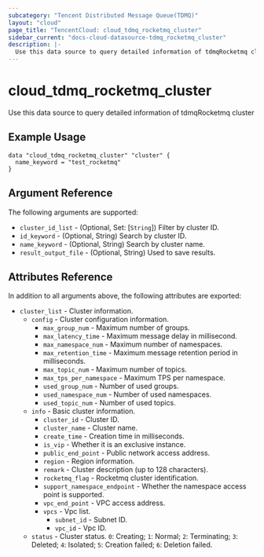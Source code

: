 ```yaml
---
subcategory: "Tencent Distributed Message Queue(TDMQ)"
layout: "cloud"
page_title: "TencentCloud: cloud_tdmq_rocketmq_cluster"
sidebar_current: "docs-cloud-datasource-tdmq_rocketmq_cluster"
description: |-
  Use this data source to query detailed information of tdmqRocketmq cluster
---
```


# cloud_tdmq_rocketmq_cluster

Use this data source to query detailed information of tdmqRocketmq cluster

## Example Usage

```hcl
data "cloud_tdmq_rocketmq_cluster" "cluster" {
  name_keyword = "test_rocketmq"
}
```

## Argument Reference

The following arguments are supported:

* `cluster_id_list` - (Optional, Set: [`String`]) Filter by cluster ID.
* `id_keyword` - (Optional, String) Search by cluster ID.
* `name_keyword` - (Optional, String) Search by cluster name.
* `result_output_file` - (Optional, String) Used to save results.

## Attributes Reference

In addition to all arguments above, the following attributes are exported:

* `cluster_list` - Cluster information.
  * `config` - Cluster configuration information.
    * `max_group_num` - Maximum number of groups.
    * `max_latency_time` - Maximum message delay in millisecond.
    * `max_namespace_num` - Maximum number of namespaces.
    * `max_retention_time` - Maximum message retention period in milliseconds.
    * `max_topic_num` - Maximum number of topics.
    * `max_tps_per_namespace` - Maximum TPS per namespace.
    * `used_group_num` - Number of used groups.
    * `used_namespace_num` - Number of used namespaces.
    * `used_topic_num` - Number of used topics.
  * `info` - Basic cluster information.
    * `cluster_id` - Cluster ID.
    * `cluster_name` - Cluster name.
    * `create_time` - Creation time in milliseconds.
    * `is_vip` - Whether it is an exclusive instance.
    * `public_end_point` - Public network access address.
    * `region` - Region information.
    * `remark` - Cluster description (up to 128 characters).
    * `rocketmq_flag` - Rocketmq cluster identification.
    * `support_namespace_endpoint` - Whether the namespace access point is supported.
    * `vpc_end_point` - VPC access address.
    * `vpcs` - Vpc list.
      * `subnet_id` - Subnet ID.
      * `vpc_id` - Vpc ID.
  * `status` - Cluster status. `0`: Creating; `1`: Normal; `2`: Terminating; `3`: Deleted; `4`: Isolated; `5`: Creation failed; `6`: Deletion failed.



